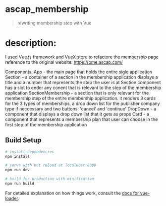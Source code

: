 # ascap_membership

> rewriting membership step with Vue

# description:
I used Vue.js framework and VueX store to refactore the membership page 
reference to the original website: https://ome.ascap.com/

Components:
App - the main page that holds the entire sigle application
Section - a container of a section in the membership application displays a              title and a number that represents the step the user is at
          Section component has a slot to ender any conent that is relevant to the step of the membership application
SectionMembership - a section that is only relevant for the membership step of                     the entire membership application. it renders 3 cards for                      the 3 types of memberships, a drop down list for the                           publisher company type if neccessary and two buttons:                          'cancel' and 'continue'
DropDown - a component that displays a drop down list that it gets as props
Card - a component that represents a membership plan that user can choose in          the first step of the membership application


## Build Setup

``` bash
# install dependencies
npm install

# serve with hot reload at localhost:8080
npm run dev

# build for production with minification
npm run build
```

For detailed explanation on how things work, consult the [docs for vue-loader](http://vuejs.github.io/vue-loader).
